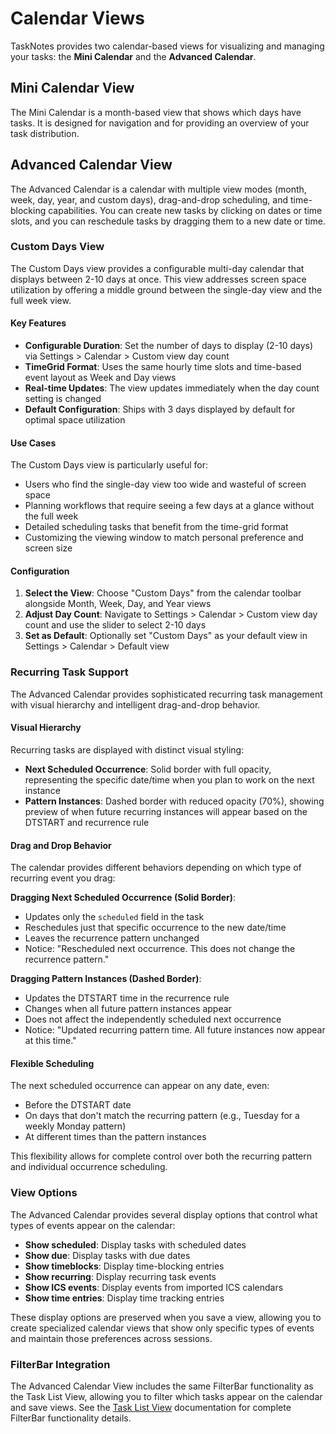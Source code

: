 # Calendar Views

TaskNotes provides two calendar-based views for visualizing and managing your tasks: the **Mini Calendar** and the **Advanced Calendar**.

## Mini Calendar View

The Mini Calendar is a month-based view that shows which days have tasks. It is designed for navigation and for providing an overview of your task distribution.

## Advanced Calendar View

The Advanced Calendar is a calendar with multiple view modes (month, week, day, year, and custom days), drag-and-drop scheduling, and time-blocking capabilities. You can create new tasks by clicking on dates or time slots, and you can reschedule tasks by dragging them to a new date or time.

### Custom Days View

The Custom Days view provides a configurable multi-day calendar that displays between 2-10 days at once. This view addresses screen space utilization by offering a middle ground between the single-day view and the full week view.

#### Key Features

- **Configurable Duration**: Set the number of days to display (2-10 days) via Settings > Calendar > Custom view day count
- **TimeGrid Format**: Uses the same hourly time slots and time-based event layout as Week and Day views
- **Real-time Updates**: The view updates immediately when the day count setting is changed
- **Default Configuration**: Ships with 3 days displayed by default for optimal space utilization

#### Use Cases

The Custom Days view is particularly useful for:
- Users who find the single-day view too wide and wasteful of screen space
- Planning workflows that require seeing a few days at a glance without the full week
- Detailed scheduling tasks that benefit from the time-grid format
- Customizing the viewing window to match personal preference and screen size

#### Configuration

1. **Select the View**: Choose "Custom Days" from the calendar toolbar alongside Month, Week, Day, and Year views
2. **Adjust Day Count**: Navigate to Settings > Calendar > Custom view day count and use the slider to select 2-10 days
3. **Set as Default**: Optionally set "Custom Days" as your default view in Settings > Calendar > Default view

### Recurring Task Support

The Advanced Calendar provides sophisticated recurring task management with visual hierarchy and intelligent drag-and-drop behavior.

#### Visual Hierarchy

Recurring tasks are displayed with distinct visual styling:

- **Next Scheduled Occurrence**: Solid border with full opacity, representing the specific date/time when you plan to work on the next instance
- **Pattern Instances**: Dashed border with reduced opacity (70%), showing preview of when future recurring instances will appear based on the DTSTART and recurrence rule

#### Drag and Drop Behavior

The calendar provides different behaviors depending on which type of recurring event you drag:

**Dragging Next Scheduled Occurrence (Solid Border)**:
- Updates only the `scheduled` field in the task
- Reschedules just that specific occurrence to the new date/time
- Leaves the recurrence pattern unchanged
- Notice: "Rescheduled next occurrence. This does not change the recurrence pattern."

**Dragging Pattern Instances (Dashed Border)**:
- Updates the DTSTART time in the recurrence rule
- Changes when all future pattern instances appear
- Does not affect the independently scheduled next occurrence
- Notice: "Updated recurring pattern time. All future instances now appear at this time."

#### Flexible Scheduling

The next scheduled occurrence can appear on any date, even:
- Before the DTSTART date
- On days that don't match the recurring pattern (e.g., Tuesday for a weekly Monday pattern)
- At different times than the pattern instances

This flexibility allows for complete control over both the recurring pattern and individual occurrence scheduling.

### View Options

The Advanced Calendar provides several display options that control what types of events appear on the calendar:

- **Show scheduled**: Display tasks with scheduled dates
- **Show due**: Display tasks with due dates
- **Show timeblocks**: Display time-blocking entries
- **Show recurring**: Display recurring task events
- **Show ICS events**: Display events from imported ICS calendars
- **Show time entries**: Display time tracking entries

These display options are preserved when you save a view, allowing you to create specialized calendar views that show only specific types of events and maintain those preferences across sessions.

### FilterBar Integration

The Advanced Calendar View includes the same FilterBar functionality as the Task List View, allowing you to filter which tasks appear on the calendar and save views. See the [Task List View](task-list.md) documentation for complete FilterBar functionality details.